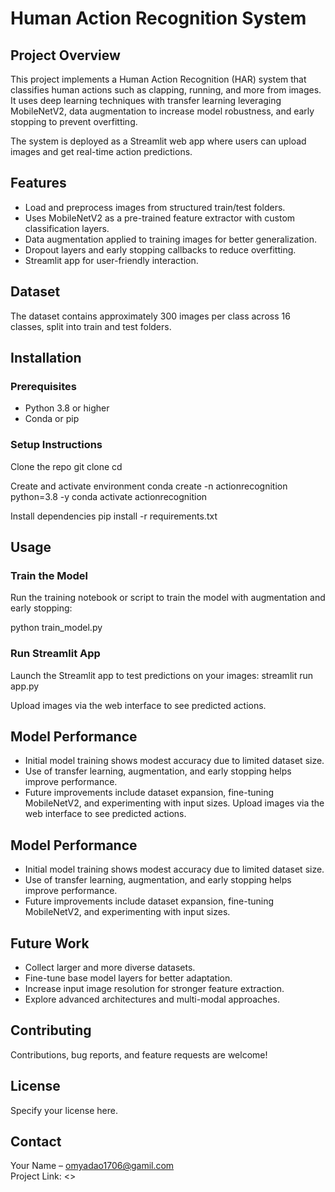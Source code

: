# Human Action Recognition System

## Project Overview

This project implements a Human Action Recognition (HAR) system that classifies human actions such as clapping, running, and more from images. It uses deep learning techniques with transfer learning leveraging MobileNetV2, data augmentation to increase model robustness, and early stopping to prevent overfitting.

The system is deployed as a Streamlit web app where users can upload images and get real-time action predictions.

## Features

- Load and preprocess images from structured train/test folders.
- Uses MobileNetV2 as a pre-trained feature extractor with custom classification layers.
- Data augmentation applied to training images for better generalization.
- Dropout layers and early stopping callbacks to reduce overfitting.
- Streamlit app for user-friendly interaction.

## Dataset

The dataset contains approximately 300 images per class across 16 classes, split into train and test folders.

## Installation

### Prerequisites

- Python 3.8 or higher
- Conda or pip

### Setup Instructions

Clone the repo
git clone <your-repo-url>
cd <your-project-folder>

Create and activate environment
conda create -n actionrecognition python=3.8 -y
conda activate actionrecognition

Install dependencies
pip install -r requirements.txt

## Usage

### Train the Model

Run the training notebook or script to train the model with augmentation and early stopping:

python train_model.py


### Run Streamlit App

Launch the Streamlit app to test predictions on your images:
streamlit run app.py

Upload images via the web interface to see predicted actions.

## Model Performance

- Initial model training shows modest accuracy due to limited dataset size.
- Use of transfer learning, augmentation, and early stopping helps improve performance.
- Future improvements include dataset expansion, fine-tuning MobileNetV2, and experimenting with input sizes.
Upload images via the web interface to see predicted actions.

## Model Performance

- Initial model training shows modest accuracy due to limited dataset size.
- Use of transfer learning, augmentation, and early stopping helps improve performance.
- Future improvements include dataset expansion, fine-tuning MobileNetV2, and experimenting with input sizes.

## Future Work

- Collect larger and more diverse datasets.
- Fine-tune base model layers for better adaptation.
- Increase input image resolution for stronger feature extraction.
- Explore advanced architectures and multi-modal approaches.

## Contributing

Contributions, bug reports, and feature requests are welcome!

## License

Specify your license here.

## Contact

Your Name – omyadao1706@gamil.com  
Project Link: <>

